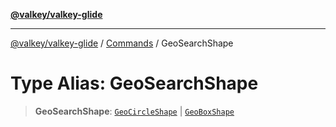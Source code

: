 [**@valkey/valkey-glide**](../../README.md)

***

[@valkey/valkey-glide](../../modules.md) / [Commands](../README.md) / GeoSearchShape

# Type Alias: GeoSearchShape

> **GeoSearchShape**: [`GeoCircleShape`](../interfaces/GeoCircleShape.md) \| [`GeoBoxShape`](../interfaces/GeoBoxShape.md)
